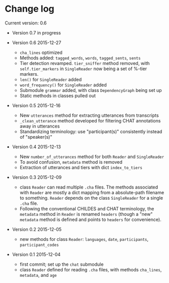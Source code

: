 Change log
==========

Current version: 0.6

- Version 0.7 in progress

- Version 0.6 2015-12-27

    * `cha_lines` optimized
    * Methods added: `tagged_words`, `words`, `tagged_sents`, `sents`
    * Tier detection revamped. `tier_sniffer` method removed, with `self.tier_markers` in `SingleReader` now being a set of %-tier markers.
    * `len()` for `SingleReader` added
    * `word_frequency()` for `SingleReader` added
    * Submodule `grammar` added, with class `DependencyGraph` being set up
    * Static methods in classes pulled out

- Version 0.5 2015-12-16

    * New `utterances` method for extracting utterances from transcripts
    * `_clean_utterance` method developed for filtering CHAT annotations away in utterances
    * Standardizing terminology: use "participant(s)" consistently instead of "speaker(s)"

- Version 0.4 2015-12-13

    * New `number_of_utterances` method for both `Reader` and `SingleReader`
    * To avoid confusion, `metadata` method is removed
    * Extraction of utterances and tiers with dict `index_to_tiers`

- Version 0.3 2015-12-09

    * class `Reader` can read multiple `.cha` files. The methods associated with `Reader` are mostly a dict mapping from a absolute-path filename to something. `Reader` depends on the class `SingleReader` for a single `.cha` file.
    * Following the conventional CHILDES and CHAT terminology, the `metadata` method in `Reader` is renamed `headers` (though a "new" `metadata` method is defined and points to `headers` for convenience).

- Version 0.2 2015-12-05

    * new methods for class `Reader`: `languages`, `date`, `participants`, `participant_codes`

- Version 0.1 2015-12-04

    * first commit; set up the `chat` submodule
    * class `Reader` defined for reading `.cha` files, with methods `cha_lines`, `metadata`, and `age`

